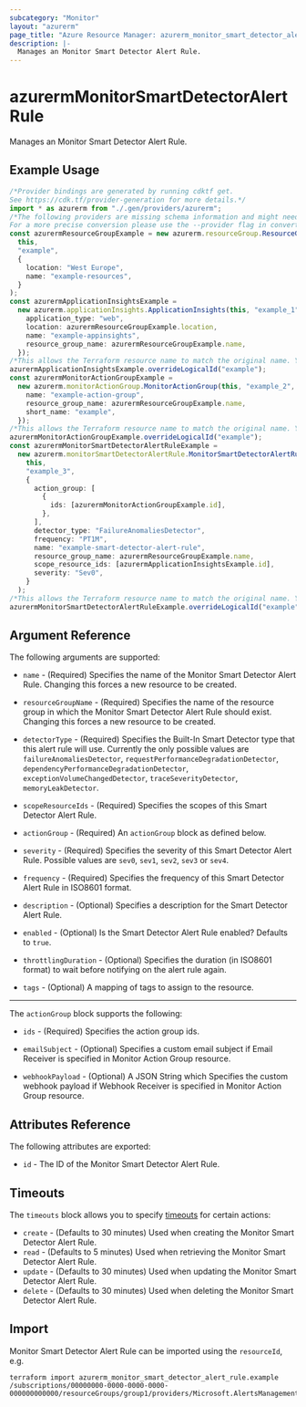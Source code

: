 ```yaml
---
subcategory: "Monitor"
layout: "azurerm"
page_title: "Azure Resource Manager: azurerm_monitor_smart_detector_alert_rule"
description: |-
  Manages an Monitor Smart Detector Alert Rule.
---
```


# azurermMonitorSmartDetectorAlertRule

Manages an Monitor Smart Detector Alert Rule.

## Example Usage

```typescript
/*Provider bindings are generated by running cdktf get.
See https://cdk.tf/provider-generation for more details.*/
import * as azurerm from "./.gen/providers/azurerm";
/*The following providers are missing schema information and might need manual adjustments to synthesize correctly: azurerm.
For a more precise conversion please use the --provider flag in convert.*/
const azurermResourceGroupExample = new azurerm.resourceGroup.ResourceGroup(
  this,
  "example",
  {
    location: "West Europe",
    name: "example-resources",
  }
);
const azurermApplicationInsightsExample =
  new azurerm.applicationInsights.ApplicationInsights(this, "example_1", {
    application_type: "web",
    location: azurermResourceGroupExample.location,
    name: "example-appinsights",
    resource_group_name: azurermResourceGroupExample.name,
  });
/*This allows the Terraform resource name to match the original name. You can remove the call if you don't need them to match.*/
azurermApplicationInsightsExample.overrideLogicalId("example");
const azurermMonitorActionGroupExample =
  new azurerm.monitorActionGroup.MonitorActionGroup(this, "example_2", {
    name: "example-action-group",
    resource_group_name: azurermResourceGroupExample.name,
    short_name: "example",
  });
/*This allows the Terraform resource name to match the original name. You can remove the call if you don't need them to match.*/
azurermMonitorActionGroupExample.overrideLogicalId("example");
const azurermMonitorSmartDetectorAlertRuleExample =
  new azurerm.monitorSmartDetectorAlertRule.MonitorSmartDetectorAlertRule(
    this,
    "example_3",
    {
      action_group: [
        {
          ids: [azurermMonitorActionGroupExample.id],
        },
      ],
      detector_type: "FailureAnomaliesDetector",
      frequency: "PT1M",
      name: "example-smart-detector-alert-rule",
      resource_group_name: azurermResourceGroupExample.name,
      scope_resource_ids: [azurermApplicationInsightsExample.id],
      severity: "Sev0",
    }
  );
/*This allows the Terraform resource name to match the original name. You can remove the call if you don't need them to match.*/
azurermMonitorSmartDetectorAlertRuleExample.overrideLogicalId("example");

```

## Argument Reference

The following arguments are supported:

*   `name` - (Required) Specifies the name of the Monitor Smart Detector Alert Rule. Changing this forces a new resource to be created.

*   `resourceGroupName` - (Required) Specifies the name of the resource group in which the Monitor Smart Detector Alert Rule should exist. Changing this forces a new resource to be created.

*   `detectorType` - (Required) Specifies the Built-In Smart Detector type that this alert rule will use. Currently the only possible values are `failureAnomaliesDetector`, `requestPerformanceDegradationDetector`, `dependencyPerformanceDegradationDetector`, `exceptionVolumeChangedDetector`, `traceSeverityDetector`, `memoryLeakDetector`.

*   `scopeResourceIds` - (Required) Specifies the scopes of this Smart Detector Alert Rule.

*   `actionGroup` - (Required) An `actionGroup` block as defined below.

*   `severity` - (Required) Specifies the severity of this Smart Detector Alert Rule. Possible values are `sev0`, `sev1`, `sev2`, `sev3` or `sev4`.

*   `frequency` - (Required) Specifies the frequency of this Smart Detector Alert Rule in ISO8601 format.

*   `description` - (Optional) Specifies a description for the Smart Detector Alert Rule.

*   `enabled` - (Optional) Is the Smart Detector Alert Rule enabled? Defaults to `true`.

*   `throttlingDuration` - (Optional) Specifies the duration (in ISO8601 format) to wait before notifying on the alert rule again.

*   `tags` - (Optional) A mapping of tags to assign to the resource.

***

The `actionGroup` block supports the following:

*   `ids` - (Required) Specifies the action group ids.

*   `emailSubject` - (Optional) Specifies a custom email subject if Email Receiver is specified in Monitor Action Group resource.

*   `webhookPayload` - (Optional) A JSON String which Specifies the custom webhook payload if Webhook Receiver is specified in Monitor Action Group resource.

## Attributes Reference

The following attributes are exported:

* `id` - The ID of the Monitor Smart Detector Alert Rule.

## Timeouts

The `timeouts` block allows you to specify [timeouts](https://www.terraform.io/language/resources/syntax#operation-timeouts) for certain actions:

* `create` - (Defaults to 30 minutes) Used when creating the Monitor Smart Detector Alert Rule.
* `read` - (Defaults to 5 minutes) Used when retrieving the Monitor Smart Detector Alert Rule.
* `update` - (Defaults to 30 minutes) Used when updating the Monitor Smart Detector Alert Rule.
* `delete` - (Defaults to 30 minutes) Used when deleting the Monitor Smart Detector Alert Rule.

## Import

Monitor Smart Detector Alert Rule can be imported using the `resourceId`, e.g.

```console
terraform import azurerm_monitor_smart_detector_alert_rule.example /subscriptions/00000000-0000-0000-0000-000000000000/resourceGroups/group1/providers/Microsoft.AlertsManagement/smartDetectorAlertRules/rule1
```
